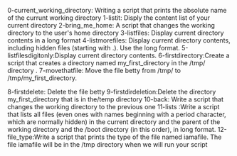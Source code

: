 0-current_working_directory: Writing a script that prints the absolute name of the currunt working directory
1-listit: Disply the content list of your current directory
2-bring_me_home: A script that changes the working directory to the user's home directory
3-listfiles: Display current directory contents in a long format
4-listmorefiles: Display current directory contents, including hidden files (starting with .). Use the long format.
5-listfilesdigitonly:Display current directory contents.
6-firstdirectory:Create a script that creates a directory named my_first_directory in the /tmp/ directory
.
7-movethatfile: Move the file betty from /tmp/ to /tmp/my_first_directory.

8-firstdelete: Delete the file betty
9-firstdirdeletion:Delete the directory my_first_directory that is in the/temp directory
10-back: Write a script that changes the working directory to the previous one
11-lists :Write a script that lists all files (even ones with names beginning with a period character, which are normally hidden) in the current directory and the parent of the working directory and the /boot directory (in this order), in long format.
12-file_type:Write a script that prints the type of the file named iamafile. The file iamafile will be in the /tmp directory when we will run your script


